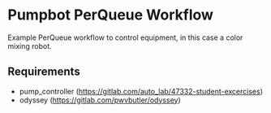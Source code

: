 # Pumpbot PerQueue Workflow

Example PerQueue workflow to control equipment, in this case a color mixing robot.

## Requirements

* pump_controller (https://gitlab.com/auto_lab/47332-student-excercises)
* odyssey (https://gitlab.com/pwvbutler/odyssey)
